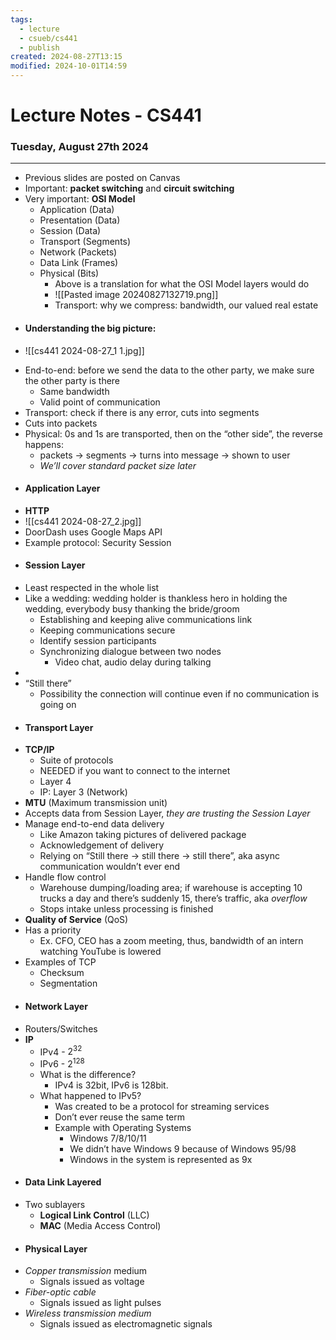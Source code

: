 ```yaml
---
tags:
  - lecture
  - csueb/cs441
  - publish
created: 2024-08-27T13:15
modified: 2024-10-01T14:59
---
```

# Lecture Notes - CS441
### Tuesday, August 27th 2024

---

- Previous slides are posted on Canvas
- Important: **packet switching** and **circuit switching**
- Very important: **OSI Model**
	- Application (Data)
	- Presentation (Data)
	- Session (Data)
	- Transport (Segments)
	- Network (Packets)
	- Data Link (Frames)
	- Physical (Bits)
		- Above is a translation for what the OSI Model layers would do
		- ![[Pasted image 20240827132719.png]]
		- Transport: why we compress: bandwidth, our valued real estate
* #### Understanding the big picture:
* ![[cs441 2024-08-27_1 1.jpg]]
- End-to-end: before we send the data to the other party, we make sure the other party is there
	- Same bandwidth
	- Valid point of communication
- Transport: check if there is any error, cuts into segments
- Cuts into packets
- Physical: 0s and 1s are transported, then on the “other side”, the reverse happens:
	- packets → segments → turns into message → shown to user
	- *We’ll cover standard packet size later*
- #### Application Layer
- **HTTP**
- ![[cs441 2024-08-27_2.jpg]]
- DoorDash uses Google Maps API
- Example protocol: Security Session 
- #### Session Layer
- Least respected in the whole list
- Like a wedding: wedding holder is thankless hero in holding the wedding, everybody busy thanking the bride/groom
	- Establishing and keeping alive communications link
	- Keeping communications secure
	- Identify session participants
	- Synchronizing dialogue between two nodes
		- Video chat, audio delay during talking
- 
- “Still there”
	- Possibility the connection will continue even if no communication is going on
- #### Transport Layer
- **TCP/IP**
	- Suite of protocols
	- NEEDED if you want to connect to the internet
	- Layer 4
	- IP: Layer 3 (Network)
- **MTU** (Maximum transmission unit)
- Accepts data from Session Layer, *they are trusting the Session Layer*
- Manage end-to-end data delivery
	- Like Amazon taking pictures of delivered package
	- Acknowledgement of delivery
	- Relying on “Still there → still there → still there”, aka async communication wouldn’t ever end
- Handle flow control
	- Warehouse dumping/loading area; if warehouse is accepting 10 trucks a day and there’s suddenly 15, there’s traffic, aka *overflow*
	- Stops intake unless processing is finished
- **Quality of Service** (QoS)
- Has a priority
	- Ex. CFO, CEO has a zoom meeting, thus, bandwidth of an intern watching YouTube is lowered
- Examples of TCP
	- Checksum
	- Segmentation
- #### Network Layer
- Routers/Switches
- **IP**
	- IPv4 - $2^{32}$
	- IPv6 - $2^{128}$
	- What is the difference? 
		- IPv4 is 32bit, IPv6 is 128bit.
	- What happened to IPv5?
		- Was created to be a protocol for streaming services
		- Don’t ever reuse the same term
		- Example with Operating Systems
			- Windows 7/8/10/11
			- We didn’t have Windows 9 because of Windows 95/98
			- Windows in the system is represented as 9x
- #### Data Link Layered
- Two sublayers
	- **Logical Link Control** (LLC) 
	- **MAC** (Media Access Control)
- #### Physical Layer
- *Copper transmission* medium
	- Signals issued as voltage
- *Fiber-optic cable*
	- Signals issued as light pulses
- *Wireless transmission medium*
	- Signals issued as electromagnetic signals